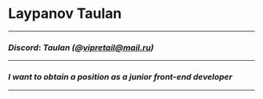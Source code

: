 # Laypanov Taulan
***
### *Discord*: *Taulan (@vipretail@mail.ru)*
***
### *I want to obtain a position as a junior front-end developer*
***
